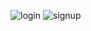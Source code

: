 ![login](https://github.com/Oumaima31/Login/assets/154523717/98778c32-235e-435e-9126-ce68b2e267b7)
![signup](https://github.com/Oumaima31/Login/assets/154523717/0ac88b8b-58e1-43cb-bd77-bd356468ca36)
